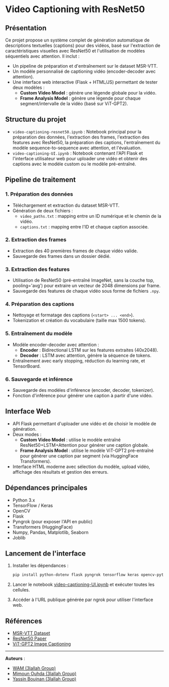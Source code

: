 # Video Captioning with ResNet50

## Présentation

Ce projet propose un système complet de génération automatique de descriptions textuelles (captions) pour des vidéos, basé sur l'extraction de caractéristiques visuelles avec ResNet50 et l'utilisation de modèles séquentiels avec attention. Il inclut :
- Un pipeline de préparation et d'entraînement sur le dataset MSR-VTT.
- Un modèle personnalisé de captioning vidéo (encoder-decoder avec attention).
- Une interface web interactive (Flask + HTML/JS) permettant de tester deux modèles :
  - **Custom Video Model** : génère une légende globale pour la vidéo.
  - **Frame Analysis Model** : génère une légende pour chaque segment/intervalle de la vidéo (basé sur ViT-GPT2).

## Structure du projet

- `video-captioning-resnet50.ipynb` : Notebook principal pour la préparation des données, l'extraction des frames, l'extraction des features avec ResNet50, la préparation des captions, l'entraînement du modèle sequence-to-sequence avec attention, et l'évaluation.
- `video-captioning-UI.ipynb` : Notebook contenant l'API Flask et l'interface utilisateur web pour uploader une vidéo et obtenir des captions avec le modèle custom ou le modèle pré-entraîné.

## Pipeline de traitement

### 1. Préparation des données
- Téléchargement et extraction du dataset MSR-VTT.
- Génération de deux fichiers :
  - `video_paths.txt` : mapping entre un ID numérique et le chemin de la vidéo.
  - `captions.txt` : mapping entre l'ID et chaque caption associée.

### 2. Extraction des frames
- Extraction des 40 premières frames de chaque vidéo valide.
- Sauvegarde des frames dans un dossier dédié.

### 3. Extraction des features
- Utilisation de ResNet50 (pré-entraîné ImageNet, sans la couche top, pooling='avg') pour extraire un vecteur de 2048 dimensions par frame.
- Sauvegarde des features de chaque vidéo sous forme de fichiers `.npy`.

### 4. Préparation des captions
- Nettoyage et formatage des captions (`<start> ... <end>`).
- Tokenization et création du vocabulaire (taille max 1500 tokens).

### 5. Entraînement du modèle
- Modèle encoder-decoder avec attention :
  - **Encoder** : Bidirectional LSTM sur les features extraites (40x2048).
  - **Decoder** : LSTM avec attention, génère la séquence de tokens.
- Entraînement avec early stopping, réduction du learning rate, et TensorBoard.

### 6. Sauvegarde et inférence
- Sauvegarde des modèles d'inférence (encoder, decoder, tokenizer).
- Fonction d'inférence pour générer une caption à partir d'une vidéo.

## Interface Web

- API Flask permettant d'uploader une vidéo et de choisir le modèle de génération.
- Deux modes :
  - **Custom Video Model** : utilise le modèle entraîné ResNet50+LSTM+Attention pour générer une caption globale.
  - **Frame Analysis Model** : utilise le modèle ViT-GPT2 pré-entraîné pour générer une caption par segment (via HuggingFace Transformers).
- Interface HTML moderne avec sélection du modèle, upload vidéo, affichage des résultats et gestion des erreurs.

## Dépendances principales

- Python 3.x
- TensorFlow / Keras
- OpenCV
- Flask
- Pyngrok (pour exposer l'API en public)
- Transformers (HuggingFace)
- Numpy, Pandas, Matplotlib, Seaborn
- Joblib

## Lancement de l'interface

1. Installer les dépendances :
   ```sh
   pip install python-dotenv flask pyngrok tensorflow keras opencv-python transformers joblib
   ```

2. Lancer le notebook [video-captioning-UI.ipynb](d:/Video%20Caption/video-captioning-UI.ipynb) et exécuter toutes les cellules.

3. Accéder à l'URL publique générée par ngrok pour utiliser l'interface web.

## Références

- [MSR-VTT Dataset](https://www.robots.ox.ac.uk/~maxbain/msrvtt/)
- [ResNet50 Paper](https://arxiv.org/abs/1512.03385)
- [ViT-GPT2 Image Captioning](https://huggingface.co/nlpconnect/vit-gpt2-image-captioning)

---

**Auteurs** :  
- [WAM (3lallah Group)](https://github.com/walid-moussa55)
- [Mimoun Ouhda (3lallah Group)](https://github.com/mimounouhd)
- [Yassin Boujnan (3lallah Group)](https://github.com/boujnan03)
